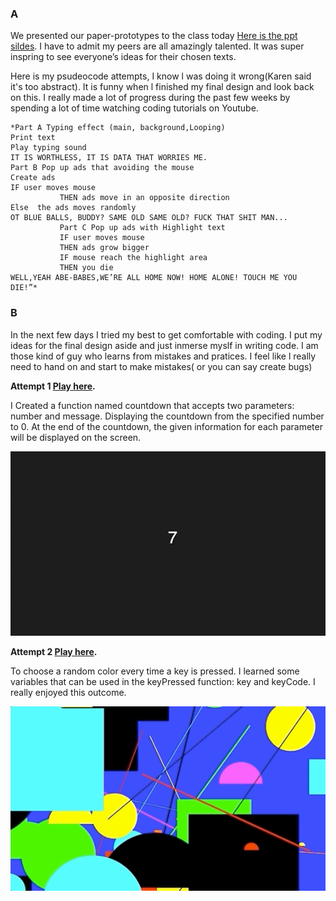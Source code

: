 ### A

We presented our paper-prototypes to the class today [Here is the ppt sildes](https://docs.google.com/presentation/d/1dX_ZDAdoo_U-JSXTtUxhwClVBWJZjEu7X48fx6t4-Zc/edit#slide=id.p). I have to admit my peers are all amazingly talented. It was super inspring to see everyone’s ideas for their chosen texts.

Here is my psudeocode attempts, I know l was doing it wrong(Karen said it's too abstract). It is funny when l finished my final design and look back on this. I really made a lot of progress during the past few weeks by spending a lot of time watching coding tutorials on Youtube.

```
*Part A Typing effect (main, background,Looping)
Print text 
Play typing sound
IT IS WORTHLESS, IT IS DATA THAT WORRIES ME.
Part B Pop up ads that avoiding the mouse
Create ads
IF user moves mouse
           THEN ads move in an opposite direction 
Else  the ads moves randomly 
OT BLUE BALLS, BUDDY? SAME OLD SAME OLD? FUCK THAT SHIT MAN...
           Part C Pop up ads with Highlight text  
           IF user moves mouse
           THEN ads grow bigger
           IF mouse reach the highlight area
           THEN you die
WELL,YEAH ABE-BABES,WE’RE ALL HOME NOW! HOME ALONE! TOUCH ME YOU DIE!”*
```

### B

In the next few days I tried my best to get comfortable with coding. I put my ideas for the final design aside and just inmerse myslf in writing code. I am those kind of guy who learns from mistakes and pratices. I feel like l really need to hand on and start to make mistakes( or you can say create bugs)

**Attempt 1 [Play here](https://raymondvonz.github.io/CodeWords/W8/count_down/).**

I Created a function named countdown that accepts two parameters: number and message. Displaying the countdown from the specified number to 0. At the end of the countdown, the given information for each parameter will be displayed on the screen.

![](https://github.com/Raymondvonz/CodeWords/blob/master/W8/countdown.gif)

**Attempt 2 [Play here](https://raymondvonz.github.io/CodeWords/W8/press/).**

To choose a random color every time a key is pressed. I learned some variables that can be used in the keyPressed function: key and keyCode. I really enjoyed this outcome.

![](https://github.com/Raymondvonz/CodeWords/blob/master/W8/Press%20random.gif)


